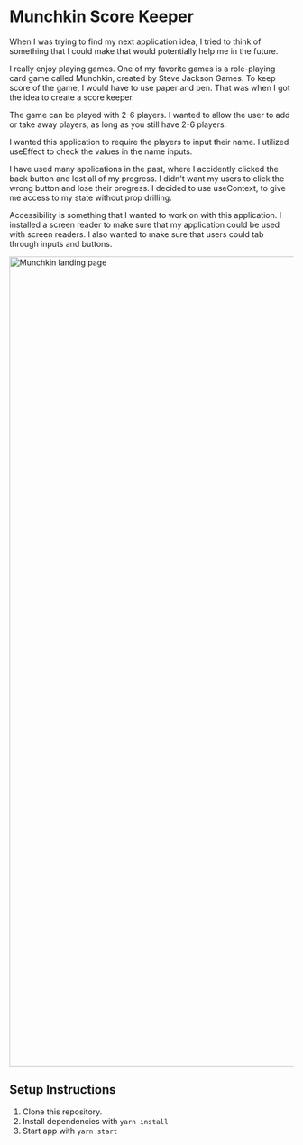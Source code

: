 # Munchkin Score Keeper

When I was trying to find my next application idea, I tried to think of something that I could make that would potentially help me in the future.

I really enjoy playing games. One of my favorite games is a role-playing card game called Munchkin, created by Steve Jackson Games. To keep score of the game, I would have to use paper and pen. That was when I got the idea to create a score keeper.

The game can be played with 2-6 players. I wanted to allow the user to add or take away players, as long as you still have 2-6 players.

I wanted this application to require the players to input their name. I utilized useEffect to check the values in the name inputs.

I have used many applications in the past, where I accidently clicked the back button and lost all of my progress. I didn't want my users to click the wrong button and lose their progress. I decided to use useContext, to give me access to my state without prop drilling.

Accessibility is something that I wanted to work on with this application. I installed a screen reader to make sure that my application could be used with screen readers. I also wanted to make sure that users could tab through inputs and buttons.

<img width="1437" alt="Munchkin landing page" src="https://user-images.githubusercontent.com/54158919/70554186-4c4b0d80-1b42-11ea-8e4e-5ffe96791114.png">

## Setup Instructions

1. Clone this repository.
2. Install dependencies with `yarn install`
3. Start app with `yarn start`
